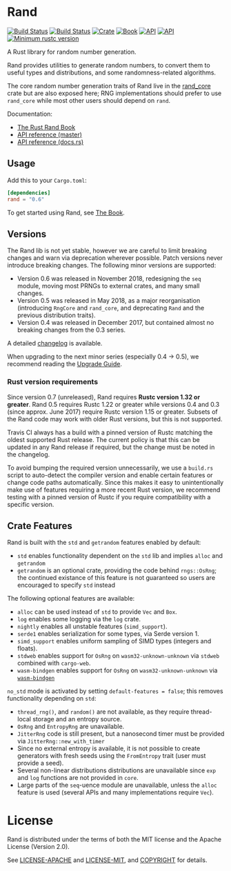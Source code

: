 # Rand

[![Build Status](https://travis-ci.org/rust-random/rand.svg?branch=master)](https://travis-ci.org/rust-random/rand)
[![Build Status](https://ci.appveyor.com/api/projects/status/github/rust-random/rand?svg=true)](https://ci.appveyor.com/project/rust-random/rand)
[![Crate](https://img.shields.io/crates/v/rand.svg)](https://crates.io/crates/rand)
[![Book](https://img.shields.io/badge/book-master-yellow.svg)](https://rust-random.github.io/book/)
[![API](https://img.shields.io/badge/api-master-yellow.svg)](https://rust-random.github.io/rand)
[![API](https://docs.rs/rand/badge.svg)](https://docs.rs/rand)
[![Minimum rustc version](https://img.shields.io/badge/rustc-1.32+-lightgray.svg)](https://github.com/rust-random/rand#rust-version-requirements)

A Rust library for random number generation.

Rand provides utilities to generate random numbers, to convert them to useful
types and distributions, and some randomness-related algorithms.

The core random number generation traits of Rand live in the [rand_core](
https://crates.io/crates/rand_core) crate but are also exposed here; RNG
implementations should prefer to use `rand_core` while most other users should
depend on `rand`.

Documentation:
-   [The Rust Rand Book](https://rust-random.github.io/book)
-   [API reference (master)](https://rust-random.github.io/rand)
-   [API reference (docs.rs)](https://docs.rs/rand)


## Usage

Add this to your `Cargo.toml`:

```toml
[dependencies]
rand = "0.6"
```

To get started using Rand, see [The Book](https://rust-random.github.io/book).


## Versions

The Rand lib is not yet stable, however we are careful to limit breaking changes
and warn via deprecation wherever possible. Patch versions never introduce
breaking changes. The following minor versions are supported:

-   Version 0.6 was released in November 2018, redesigning the `seq` module,
    moving most PRNGs to external crates, and many small changes.
-   Version 0.5 was released in May 2018, as a major reorganisation
    (introducing `RngCore` and `rand_core`, and deprecating `Rand` and the
    previous distribution traits).
-   Version 0.4 was released in December 2017, but contained almost no breaking
    changes from the 0.3 series.

A detailed [changelog](CHANGELOG.md) is available.

When upgrading to the next minor series (especially 0.4 → 0.5), we recommend
reading the [Upgrade Guide](https://rust-random.github.io/book/update.html).

### Rust version requirements

Since version 0.7 (unreleased), Rand requires **Rustc version 1.32 or greater**.
Rand 0.5 requires Rustc 1.22 or greater while versions
0.4 and 0.3 (since approx. June 2017) require Rustc version 1.15 or
greater. Subsets of the Rand code may work with older Rust versions, but this
is not supported.

Travis CI always has a build with a pinned version of Rustc matching the oldest
supported Rust release. The current policy is that this can be updated in any
Rand release if required, but the change must be noted in the changelog.

To avoid bumping the required version unnecessarily, we use a `build.rs` script
to auto-detect the compiler version and enable certain features or change code
paths automatically. Since this makes it easy to unintentionally make use of
features requiring a more recent Rust version, we recommend testing with a
pinned version of Rustc if you require compatibility with a specific version.

## Crate Features

Rand is built with the `std` and `getrandom` features enabled by default:

-   `std` enables functionality dependent on the `std` lib and implies `alloc`
    and `getrandom`
-   `getrandom` is an optional crate, providing the code behind `rngs::OsRng`;
    the continued existance of this feature is not guaranteed so users are
    encouraged to specify `std` instead

The following optional features are available:

- `alloc` can be used instead of `std` to provide `Vec` and `Box`.
- `log` enables some logging via the `log` crate.
- `nightly` enables all unstable features (`simd_support`).
- `serde1` enables serialization for some types, via Serde version 1.
- `simd_support` enables uniform sampling of SIMD types (integers and floats).
- `stdweb` enables support for `OsRng` on `wasm32-unknown-unknown` via `stdweb`
  combined with `cargo-web`.
- `wasm-bindgen` enables support for `OsRng` on `wasm32-unknown-unknown` via
  [`wasm-bindgen`]

[`wasm-bindgen`]: https://github.com/rustwasm/wasm-bindgen

`no_std` mode is activated by setting `default-features = false`; this removes
functionality depending on `std`:

- `thread_rng()`, and `random()` are not available, as they require thread-local
  storage and an entropy source.
- `OsRng` and `EntropyRng` are unavailable.
- `JitterRng` code is still present, but a nanosecond timer must be provided via
  `JitterRng::new_with_timer`
- Since no external entropy is available, it is not possible to create
  generators with fresh seeds using the `FromEntropy` trait (user must provide
  a seed).
- Several non-linear distributions distributions are unavailable since `exp`
  and `log` functions are not provided in `core`.
- Large parts of the `seq`-uence module are unavailable, unless the `alloc`
  feature is used (several APIs and many implementations require `Vec`).


# License

Rand is distributed under the terms of both the MIT license and the
Apache License (Version 2.0).

See [LICENSE-APACHE](LICENSE-APACHE) and [LICENSE-MIT](LICENSE-MIT), and
[COPYRIGHT](COPYRIGHT) for details.
